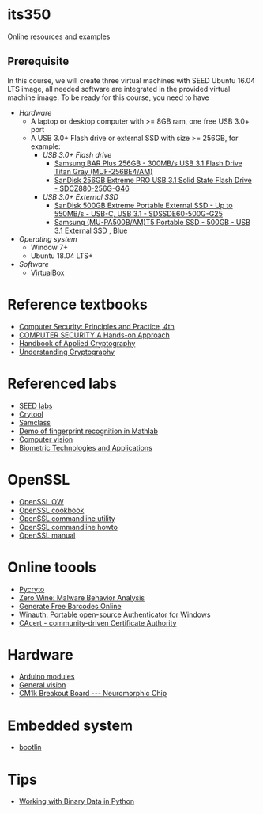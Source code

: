 # its350
Online resources and examples

## Prerequisite
In this course, we will create three virtual machines with SEED Ubuntu 16.04 LTS image, all needed software are integrated  in the provided virtual machine image. To be ready for this course, you need to have
* _Hardware_
  * A laptop or desktop computer with >= 8GB ram, one free USB 3.0+ port
  * A USB 3.0+ Flash drive or external SSD with size >= 256GB, for example:
    * _USB 3.0+ Flash drive_
      * [Samsung BAR Plus 256GB - 300MB/s USB 3.1 Flash Drive Titan Gray (MUF-256BE4/AM)](https://www.amazon.com/Samsung-BAR-Plus-32GB-MUF-32BE4/dp/B07BPKL2D2?ref\_=fsclp\_pl\_dp\_2&th=1)
      * [SanDisk 256GB Extreme PRO USB 3.1 Solid State Flash Drive - SDCZ880-256G-G46](https://www.amazon.com/dp/B01N7QDO7M/ref=emc\_b\_5\_t)
    * _USB 3.0+  External SSD_
      * [SanDisk 500GB Extreme Portable External SSD - Up to 550MB/s - USB-C, USB 3.1 - SDSSDE60-500G-G25](https://www.amazon.com/SanDisk-500GB-Extreme-Portable-External/dp/B078SWJ3CF/ref=sr\_1\_1?dchild=1&keywords=SanDisk\+500GB\+Extreme\+Portable\+External\+SSD\+-\+Up\+to\+550MB%2Fs\+-\+USB-C%2C\+USB\+3\.1\+-\+SDSSDE60-500G-G25&qid=1588950864&s=electronics&sr=1-1)
      * [Samsung (MU-PA500B/AM)T5 Portable SSD - 500GB - USB 3.1 External SSD , Blue ](https://www.amazon.com/Samsung-T5-Portable-SSD-MU-PA500B/dp/B073GZBT36?ref\_=fsclp\_pl\_dp\_3&th=1)
* _Operating system_
  * Window 7+ 
  * Ubuntu 18.04 LTS+
* _Software_
  * [VirtualBox](https://www.virtualbox.org/)

# Reference textbooks
* [Computer Security: Principles and Practice, 4th](https://www.pearson.com/us/higher-education/program/Stallings-Computer-Security-Principles-and-Practice-4th-Edition/PGM1805260.html?tab=resources)
* [COMPUTER SECURITY A Hands-on Approach](https://www.handsonsecurity.net/)
* [Handbook of Applied Cryptography](http://cacr.uwaterloo.ca/hac/)
* [Understanding Cryptography](http://www.crypto-textbook.com/)


# Referenced labs
* [SEED labs](https://seedsecuritylabs.org/)
* [Crytool](https://www.cryptool.org/en/)
* [Samclass](https://samsclass.info/)
* [Demo of fingerprint recognition in Mathlab](https://www.mathworks.com/matlabcentral/mlc-downloads/downloads/submissions/16728/versions/5/previews/FingerPrint/html/fingerprint.html)
* [Computer vision](http://www.ece.lsu.edu/gunturk/EE7700/)
* [Biometric Technologies and Applications](https://users.ece.cmu.edu/~jzhu/class/18200/F06/)

# OpenSSL
* [OpenSSL OW](https://wiki.openssl.org/index.php/Main_Page)
* [OpenSSL cookbook](https://www.feistyduck.com/library/openssl-cookbook/online/index.html)
* [OpenSSL commandline utility](https://wiki.openssl.org/index.php/Command_Line_Utilities)
* [OpenSSL commandline howto](https://www.madboa.com/geek/openssl/)
* [OpenSSL manual](https://www.openssl.org/docs/man1.1.0/apps/)

# Online toools
* [Pycryto](https://www.dlitz.net/software/pycrypto/)
* [Zero Wine: Malware Behavior Analysis](http://zerowine.sourceforge.net/)
* [Generate Free Barcodes Online](https://barcode.tec-it.com/en)
* [Winauth: Portable open-source Authenticator for Windows](https://winauth.github.io/winauth/)
* [CAcert - community-driven Certificate Authority](http://www.cacert.org/)

# Hardware
* [Arduino modules](https://store.arduino.cc/usa/arduino/boards-modules)
* [General vision](https://www.general-vision.com/)
* [CM1k Breakout Board --- Neuromorphic Chip](https://www.openhardware.io/view/208/CM1k-Breakout-Board-Neuromorphic-Chip)

# Embedded system
* [bootlin](https://bootlin.com/)

# Tips
* [Working with Binary Data in Python](https://www.devdungeon.com/content/working-binary-data-python)